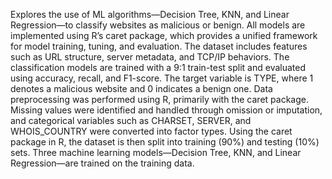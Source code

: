 Explores the use of ML algorithms—Decision Tree, KNN, and Linear Regression—to classify websites as malicious or benign. All models are implemented using R’s caret package, which provides a unified framework for model training, tuning, and evaluation. 
The dataset includes features such as URL structure, server metadata, and TCP/IP behaviors. The classification models are trained with a 9:1 train-test split and evaluated using accuracy, recall, and F1-score. 
The target variable is TYPE, where 1 denotes a malicious website and 0 indicates a benign one. Data preprocessing was performed using R, primarily with the caret package. Missing values were identified and handled through omission or imputation, and categorical variables such as CHARSET, SERVER, and WHOIS_COUNTRY were converted into factor types.
Using the caret package in R, the dataset is then split into training (90%) and testing (10%) sets. Three machine learning models—Decision Tree, KNN, and Linear Regression—are trained on the training data. 






